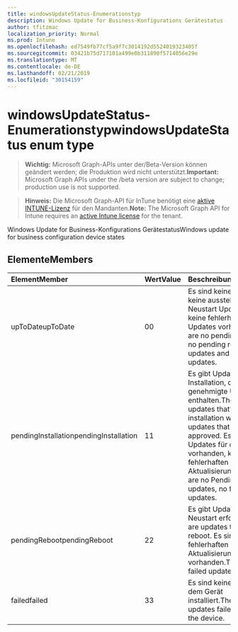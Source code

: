```yaml
---
title: windowsUpdateStatus-Enumerationstyp
description: Windows Update for Business-Konfigurations Gerätestatus
author: tfitzmac
localization_priority: Normal
ms.prod: Intune
ms.openlocfilehash: ed7549fb77cf5a9f7c3014192d5524019323405f
ms.sourcegitcommit: 03421b75d717101a499e0b311890f5714056e29e
ms.translationtype: MT
ms.contentlocale: de-DE
ms.lasthandoff: 02/21/2019
ms.locfileid: "30154159"
---
```

# <a name="windowsupdatestatus-enum-type"></a><span data-ttu-id="1bb3c-103">windowsUpdateStatus-Enumerationstyp</span><span class="sxs-lookup"><span data-stu-id="1bb3c-103">windowsUpdateStatus enum type</span></span>

> <span data-ttu-id="1bb3c-104">**Wichtig:** Microsoft Graph-APIs unter der/Beta-Version können geändert werden; die Produktion wird nicht unterstützt.</span><span class="sxs-lookup"><span data-stu-id="1bb3c-104">**Important:** Microsoft Graph APIs under the /beta version are subject to change; production use is not supported.</span></span>

> <span data-ttu-id="1bb3c-105">**Hinweis:** Die Microsoft Graph-API für InTune benötigt eine [aktive INTUNE-Lizenz](https://go.microsoft.com/fwlink/?linkid=839381) für den Mandanten.</span><span class="sxs-lookup"><span data-stu-id="1bb3c-105">**Note:** The Microsoft Graph API for Intune requires an [active Intune license](https://go.microsoft.com/fwlink/?linkid=839381) for the tenant.</span></span>

<span data-ttu-id="1bb3c-106">Windows Update for Business-Konfigurations Gerätestatus</span><span class="sxs-lookup"><span data-stu-id="1bb3c-106">Windows update for business configuration device states</span></span>

## <a name="members"></a><span data-ttu-id="1bb3c-107">Elemente</span><span class="sxs-lookup"><span data-stu-id="1bb3c-107">Members</span></span>
|<span data-ttu-id="1bb3c-108">Element</span><span class="sxs-lookup"><span data-stu-id="1bb3c-108">Member</span></span>|<span data-ttu-id="1bb3c-109">Wert</span><span class="sxs-lookup"><span data-stu-id="1bb3c-109">Value</span></span>|<span data-ttu-id="1bb3c-110">Beschreibung</span><span class="sxs-lookup"><span data-stu-id="1bb3c-110">Description</span></span>|
|:---|:---|:---|
|<span data-ttu-id="1bb3c-111">upToDate</span><span class="sxs-lookup"><span data-stu-id="1bb3c-111">upToDate</span></span>|<span data-ttu-id="1bb3c-112">0</span><span class="sxs-lookup"><span data-stu-id="1bb3c-112">0</span></span>|<span data-ttu-id="1bb3c-113">Es sind keine Updates, keine ausstehenden Neustart Updates und keine fehlerhaften Updates vorhanden.</span><span class="sxs-lookup"><span data-stu-id="1bb3c-113">There are no pending updates, no pending reboot updates and no failed updates.</span></span>|
|<span data-ttu-id="1bb3c-114">pendingInstallation</span><span class="sxs-lookup"><span data-stu-id="1bb3c-114">pendingInstallation</span></span>|<span data-ttu-id="1bb3c-115">1</span><span class="sxs-lookup"><span data-stu-id="1bb3c-115">1</span></span>|<span data-ttu-id="1bb3c-116">Es gibt Updates für die Installation, die nicht genehmigte Updates enthalten.</span><span class="sxs-lookup"><span data-stu-id="1bb3c-116">There are updates that’s pending installation which includes updates that are not approved.</span></span> <span data-ttu-id="1bb3c-117">Es sind keine Updates für den Neustart vorhanden, keine fehlerhaften Aktualisierungen.</span><span class="sxs-lookup"><span data-stu-id="1bb3c-117">There are no Pending reboot updates, no failed updates.</span></span>|
|<span data-ttu-id="1bb3c-118">pendingReboot</span><span class="sxs-lookup"><span data-stu-id="1bb3c-118">pendingReboot</span></span>|<span data-ttu-id="1bb3c-119">2</span><span class="sxs-lookup"><span data-stu-id="1bb3c-119">2</span></span>|<span data-ttu-id="1bb3c-120">Es gibt Updates, die einen Neustart erfordern.</span><span class="sxs-lookup"><span data-stu-id="1bb3c-120">There are updates that requires reboot.</span></span> <span data-ttu-id="1bb3c-121">Es sind keine fehlerhaften Aktualisierungen vorhanden.</span><span class="sxs-lookup"><span data-stu-id="1bb3c-121">There are not failed updates.</span></span>|
|<span data-ttu-id="1bb3c-122">failed</span><span class="sxs-lookup"><span data-stu-id="1bb3c-122">failed</span></span>|<span data-ttu-id="1bb3c-123">3</span><span class="sxs-lookup"><span data-stu-id="1bb3c-123">3</span></span>|<span data-ttu-id="1bb3c-124">Es sind keine Updates auf dem Gerät installiert.</span><span class="sxs-lookup"><span data-stu-id="1bb3c-124">There are updates failed to install on the device.</span></span>|




